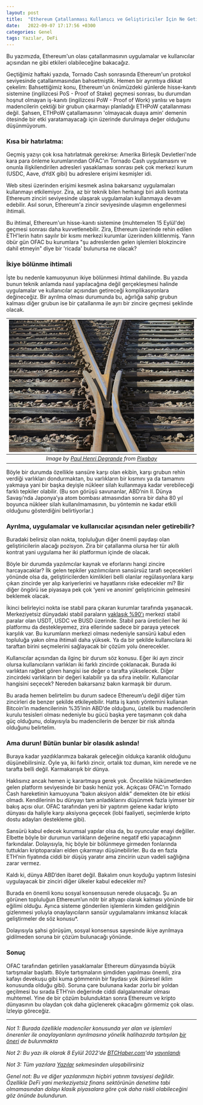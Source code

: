 ```yaml
---
layout: post
title:  "Ethereum Çatallanması Kullanıcı ve Geliştiriciler İçin Ne Getirir?"
date:   2022-09-07 17:17:56 +0300
categories: Genel
tags: Yazılar, DeFi
---
```


Bu yazımızda, Ethereum'un olası çatallanmasının uygulamalar ve kullanıcılar açısından ne gibi etkileri olabileceğine bakacağız.  

Geçtiğimiz haftaki yazıda, Tornado Cash sonrasında Ethereum'un protokol seviyesinde çatallanmasından bahsetmiştik. Hemen bir ayrıntıya dikkat çekelim: Bahsettiğimiz konu, Ethereum'un önümüzdeki günlerde hisse-kanıtı sistemine (ingilizcesi PoS - Proof of Stake) geçmesi sonrası, bu durumdan hoşnut olmayan iş-kanıtı (ingilizcesi PoW - Proof of Work) yanlısı ve başını madencilerin çektiği bir grubun çıkarmayı planladığı ETHPoW çatallanması değil. Şahsen, ETHPoW çatallamasının 'olmayacak duaya amin' demenin ötesinde bir etki yaratamayacağı için üzerinde durulmaya değer olduğunu düşünmüyorum. 

### Kısa bir hatırlatma: 

Geçmiş yazıyı çok kısa hatırlatmak gerekirse: Amerika Birleşik Devletleri'nde kara para önleme kurumlarından OFAC'ın Tornado Cash uygulamasını ve onunla ilişkilendirilen adresleri yasaklaması sonrası pek çok merkezi kurum (USDC, Aave, dYdX gibi) bu adreslere erişimi kesmişler idi. 

Web sitesi üzerinden erişimi kesmek aslına bakarsanız uygulamaları kullanmayı etkilemiyor. Zira, az bir teknik bilen herhangi biri akıllı kontrata Ethereum zinciri seviyesinde ulaşarak uygulamaları kullanmaya devam edebilir. Asıl sorun, Ethereum'a zincir seviyesinde ulaşımın engellenmesi ihtimali. 

Bu ihtimal, Ethereum'un hisse-kanıtı sistemine (muhtemelen 15 Eylül'de) geçmesi sonrası daha kuvvetlenebilir. Zira, Ethereum üzerinde rehin edilen ETH'lerin hatırı sayılır bir kısmı merkezi kurumlar üzerinden kilitlenmiş. Yarın öbür gün OFAC bu kurumlara "şu adreslerden gelen işlemleri blokzincire dahil etmeyin" diye bir 'ricada' bulunursa ne olacak? 

### İkiye bölünme ihtimali

İşte bu nedenle kamuoyunun ikiye bölünmesi ihtimal dahilinde. Bu yazıda bunun teknik anlamda nasıl yapılacağına değil gerçekleşmesi halinde uygulamalar ve kullanıcılar açısından getireceği komplikasyonlara değineceğiz. Bir ayrılma olması durumunda bu, ağırlığa sahip grubun kalması diğer grubun ise bir çatallanma ile ayrı bir zincire geçmesi şeklinde olacak.

| ![fork](/assets/threshold-6036413_800.jpg)|
|:--:| 
| *Image by [Paul Henri Degrande](https://pixabay.com/users/paul_henri-6735189/) from [Pixabay](https://pixabay.com/)*|

Böyle bir durumda özellikle sansüre karşı olan ekibin, karşı grubun rehin verdiği varlıkları dondurmaktan, bu varlıkların bir kısmını ya da tamamını yakmaya yani bir başka deyişle nükleer silah kullanmaya kadar verebileceği farklı tepkiler olabilir. (Bu son görüşü savunanlar, ABD’nin II. Dünya Savaşı’nda Japonya’ya atom bombası atmasından sonra bir daha 80 yıl boyunca nükleer silah kullanılmamasının, bu yöntemin ne kadar etkili olduğunu gösterdiğini belirtiyorlar.)

### Ayrılma, uygulamalar ve kullanıcılar açısından neler getirebilir?

Buradaki belirsiz olan nokta, topluluğun diğer önemli paydaşı olan geliştiricilerin alacağı pozisyon. Zira bir çatallanma olursa her tür akıllı kontrat yani uygulama her iki platformun içinde de olacak. 

Böyle bir durumda yazılımcılar kaynak ve eforlarını hangi zincire harcayacaklar? İlk gelen tepkiler yazılımcıların sansürsüz tarafı seçecekleri yönünde olsa da, geliştiricilerden kimlikleri belli olanlar regülasyonlara karşı çıkan zincirde yer alıp kariyerlerini ve hayatlarını riske edecekler mi? Bir diğer öngörü ise piyasaya pek çok ‘yeni ve anonim’ geliştiricinin gelmesini beklemek olacak. 

İkinci belirleyici nokta ise stabil para çıkaran kurumlar tarafında yaşanacak. Merkeziyetsiz dünyadaki stabil paraların [yaklaşık %90'ı](https://www.theblock.co/data/decentralized-finance/stablecoins) merkezi stabil paralar olan USDT, USDC ve BUSD üzerinde. Stabil para üreticileri her iki platformu da destekleyemez, zira ellerinde sadece bir paraya yetecek karşılık var. Bu kurumların merkezi olması nedeniyle sansürü kabul eden topluluğa yakın olma ihtimali daha yüksek. Ya da bir şekilde kullanıcılara iki taraftan birini seçmelerini sağlayacak bir çözüm yolu önerecekler. 

Kullanıcılar açısından da ilginç bir durum söz konusu. Eğer iki ayrı zincir olursa kullanıcıların varlıkları iki farklı zincirde çoklanacak. Burada iki varlıktan rağbet gören hangisi ise değer o tarafta yükselecek. Diğer zincirdeki varlıkların bir değeri kalabilir ya da sıfıra inebilir. Kullanıcılar hangisini seçecek? Nereden bakarsanız bakın karmaşık bir durum. 

Bu arada hemen belirtelim bu durum sadece Ethereum’u değil diğer tüm zincirleri de benzer şekilde etkileyebilir. Hatta iş kanıtı yöntemini kullanan Bitcoin’in madencilerinin %35’inin ABD’de olduğunu, üstelik bu madencilerin kurulu tesisleri olması nedeniyle bu gücü başka yere taşımanın çok daha güç olduğunu, dolayısıyla bu madencilerin de benzer bir risk altında olduğunu belirtelim. 

### Ama durun! Bütün bunlar bir olasılık aslında!
Buraya kadar yazdıklarımıza bakarak geleceğin oldukça karanlık olduğunu düşünebilirsiniz. Öyle ya, iki farklı zincir, ortalık toz duman, kim nerede ve ne tarafta belli değil. Karmakarışık bir dünya. 

Haklısınız ancak hemen iç karartmaya gerek yok. Öncelikle hükümetlerden gelen platform seviyesinde bir baskı henüz yok. Açıkçası OFAC’ın Tornado Cash hareketinin kamuoyuna “bakın aksiyon aldık” demekten öte bir etkisi olmadı. Kendilerinin bu dünyayı tam anladıklarını düşünmek fazla iyimser bir bakış açısı olur. OFAC tarafından yeni bir yaptırım gelene kadar kripto dünyası da haliyle karşı aksiyona geçecek (lobi faaliyeti, seçimlerde kripto dostu adayları destekleme gibi). 

Sansürü kabul edecek kurumsal yapılar olsa da, bu oyuncular enayi değiller. Elbette böyle bir durumun varlıkların değerine negatif etki yapacağının farkındalar. Dolayısıyla, hiç böyle bir bölünmeye girmeden fonlarında tuttukları kriptoparaları elden çıkarmayı düşünebilirler. Bu da en fazla ETH’nin fiyatında ciddi bir düşüş yaratır ama zincirin uzun vadeli sağlığına zarar vermez. 

Kaldı ki, dünya ABD’den ibaret değil. Bakalım onun koyduğu yaptırım listesini uygulayacak bir zinciri diğer ülkeler kabul edecekler mi?

Burada en önemli konu sosyal konsensusun nerede oluşacağı. Şu an görünen topluluğun Ethereum’un nötr bir altyapı olarak kalması yönünde bir eğilimi olduğu. Ayrıca sisteme gönderilen işlemlerin kimden geldiğinin gizlenmesi yoluyla onaylayıcıların sansür uygulamalarını imkansız kılacak geliştirmeler de söz konusu*. 

Dolayısıyla şahsi görüşüm, sosyal konsensus sayesinde ikiye ayrılmaya gidilmeden soruna bir çözüm bulunacağı yönünde. 

### Sonuç 
OFAC tarafından getirilen yasaklamalar Ethereum dünyasında büyük tartışmalar başlattı. Böyle tartışmaların şimdiden yapılması önemli, zira kafayı devekuşu gibi kuma gömmenin bir faydası yok (küresel iklim konusunda olduğu gibi). Soruna çare bulunana kadar zorlu bir yoldan geçilmesi bu sırada ETH’nin değerinde ciddi dalgalanmalar olması muhtemel. Yine de bir çözüm bulunduktan sonra Ethereum ve kripto dünyasının bu olaydan çok daha güçlenerek çıkacağını görmemiz çok olası. İzleyip göreceğiz. 

---

*Not 1: Burada özellikle madenciler konusunda yer alan ve işlemleri önerenler ile onaylayanların ayrılmasına yönelik halihazırda tartışılan [bir öneri](https://ethresear.ch/t/proposer-block-builder-separation-friendly-fee-market-designs/9725) de bulunmakta*

*Not 2: Bu yazı ilk olarak 8 Eylül 2022'de [BTCHaber.com](https://www.btchaber.com/)'da [yayınlandı](https://www.btchaber.com/ethereum-catallanmasi-kullanicilari-nasil-etkileyebilir/)*

*Not 3: Tüm yazılara [Yazılar](/articles/) sekmesinden ulaşabilirsiniz*

*Genel not: Bu ve diğer yazılarımızın hiçbiri yatırım tavsiyesi değildir. Özellikle DeFi yani merkeziyetsiz finans sektörünün denetime tabi olmamasından dolayı klasik piyasalara göre çok daha riskli olabileceğini göz önünde bulundurun.*
